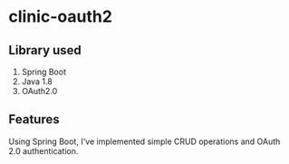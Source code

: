 # clinic-oauth2

## Library used
1. Spring Boot
2. Java 1.8
3. OAuth2.0


## Features
Using Spring Boot, I've implemented simple CRUD operations and OAuth 2.0 authentication.

